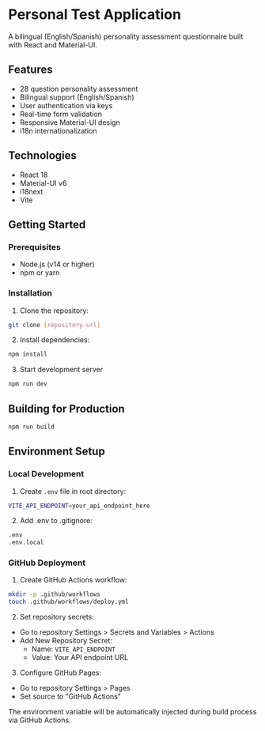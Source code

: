 # Personal Test Application

A bilingual (English/Spanish) personality assessment questionnaire built with React and Material-UI.

## Features

- 28 question personality assessment
- Bilingual support (English/Spanish)
- User authentication via keys
- Real-time form validation
- Responsive Material-UI design
- i18n internationalization

## Technologies

- React 18
- Material-UI v6
- i18next
- Vite

## Getting Started

### Prerequisites

- Node.js (v14 or higher)
- npm or yarn

### Installation

1. Clone the repository:
```sh
git clone [repository-url]
```
2. Install dependencies:
```sh
npm install
```
3. Start development server
```sh
npm run dev
```

## Building for Production
```sh
npm run build
```

## Environment Setup

### Local Development
1. Create `.env` file in root directory:
```sh
VITE_API_ENDPOINT=your_api_endpoint_here
```
2. Add .env to .gitignore:
```sh
.env
.env.local
```

### GitHub Deployment
1. Create GitHub Actions workflow:
```sh
mkdir -p .github/workflows
touch .github/workflows/deploy.yml
```

2. Set repository secrets:
- Go to repository Settings > Secrets and Variables > Actions
- Add New Repository Secret:
  - Name: `VITE_API_ENDPOINT`
  - Value: Your API endpoint URL

3. Configure GitHub Pages:
- Go to repository Settings > Pages
- Set source to "GitHub Actions"

The environment variable will be automatically injected during build process via GitHub Actions.

